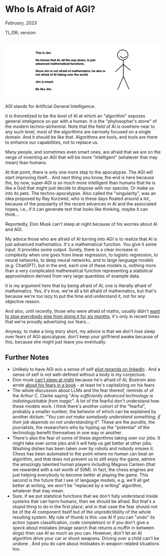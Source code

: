 # Who Is Afraid of AGI?

*February, 2023*


TL;DR; version:

![](../docs/assets/this_is_jim.png)
---

AGI stands for Artificial General Intelligence. 

It is theoretized to be the level of AI at which an "algorithm" exposes general inteligence on par with a human. It is the "phylosopher's stone" of the modern techno-alchemist. Note that the field of AI is nowhere near to any such level, most of the algorithms are narrowly focused on a single domain. And it should be like that. Algorithms are tools, and tools are there to enhance our capabilities, not to replace us. 

Many people, and sometimes even smart ones, are afraid that we are on the verge of inventing an AGI that will be more "intelligent" (whatever that may mean) than humans. 

At that point, there is only one more step to the apocalypse. The AGI will start improving itself... And next thing you know, the end is here because the, by now, super-AGI is so much more intelligent than humans that he is like a God that might just decide to dispose with our species. Or make us into its pets. The techno-apocalypse. Also called the "singularity", was an idea proposed by Ray Kurzweil, who is these days floated around a lot, because of the popularity of the recent advances in AI and the associated hopes, i.e., if it can generate text that looks like thinking, maybe it can think...  

Reportedly, Elon Musk can't sleep at night because of his worries about AI and AGI.

My advice those who are afraid of AI turning into AGI  is to realize that AI is just advanced mathematics. It's a mathematical function. You give it some input. It provides some output.  Surely, there is a clear increase in complexity when one goes from linear regression, to logistic regression, to neural networks, to deep neural networks, and to large language models (e.g. ChatGPT), but in the end, each one of these models is, nothing more than a very complicated mathematical function representing a statistical approximation derived from very large quantities of example data. 

It is my argument here that by being afraid of AI, one is literally afraid of mathematics. Yes, it's true, we're all a bit afraid of mathematics, but that's because we're too lazy to put the time and understand it, not for any objective reason. 

And also, until recently, those who were afraid of maths, usually didn't [want to stop everybody else from doing it for six months](https://www.npr.org/2023/03/29/1166891536/an-open-letter-signed-by-tech-leaders-researchers-proposes-delaying-ai-developme); it's only in recent times that we're proudly advertising our fears...  

Anyway, to make a long story short, my advice is that we don't lose sleep over fears of AGI-apocalypse, don't keep your girlfriend awake because of this, because she might just leave you eventually. 


## Further Notes

- Unlikely to have AGI w/o a sense of self [eliot miranda on linkedin](https://www.linkedin.com/feed/update/urn:li:activity:7022617377229983744/) . And a sense of self is not well-defined without a body is my conjecture. 
- Elon musk [can't sleep at night](https://www.geospatialworld.net/blogs/scares-elon-musk-artificial-intelligence/) because he's afraid of AI; Bostrom also wrote [about his fears in a book](https://www.vox.com/future-perfect/2018/11/2/18053418/elon-musk-artificial-intelligence-google-deepmind-openai) - at least he's capitalizing on his fears
- The whole discussion about LLMs and the fear thereof, reminds of of the Arthur C. Clarke saying "*Any sufficiently advanced technology is indistinguishable from magic*". A lot of the fearful don't understand how these models work. I think there's another cohort of the "fearful", probably a smaller number, the behavior of which can be explained by another dictum: "*You can not make somebody understand something, if their job depends on not understanding it*". These are the pundits, the journalists, the researchers who by hyping up the "potential" of the technology benefit themselves in one way or another. 
- There's also the fear of some of these algorithms taking over our jobs. It might take over some jobs and it will help us get better at other jobs. Washing dishes has been taken over by robots and nobody misses it. Chess has been automated to the point where no human can beat an algorithm, and that does not prevent us to still enjoy the game, admire the amazingly talented human players including Magnus Carlsen (that we rewarded with a net worth of 50M). In fact, the chess engines are just helping everybody to become better at playing the game. This second is the future that I see of language models, e.g. we'll all get better at writing, we won't be "replaced by a writing" algorithm, whatever that may mean. 
- Sure, if we put statstical functions that we don't fully understand inside systems that can harm humans, than we should be afraid. But that's a stupid thing to do in the first place; and in that case the fear should not be of the AI component itself but of the unpredictibility of the whole resulting system. My rule of thumb is this: use AI if you can "undo" its action (spam classification, code completion) or if you don't give a speck about mistakes (image search that returns a muffin in between dogs) then use AI as much as you can. However, don't let an AI algorithm drive your car or shoot weapons. Driving over a child can't be undone . And you do care about mistsakes in weapon-related situations too. 